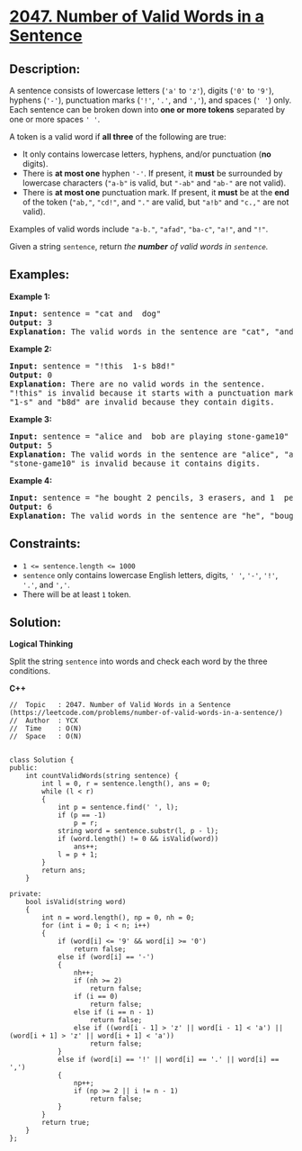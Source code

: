 # [2047. Number of Valid Words in a Sentence](https://leetcode.com/problems/number-of-valid-words-in-a-sentence/)


## Description:

<p>A sentence consists of lowercase letters (<code>'a'</code> to <code>'z'</code>), digits (<code>'0'</code> to <code>'9'</code>), hyphens (<code>'-'</code>), punctuation marks (<code>'!'</code>, <code>'.'</code>, and <code>','</code>), and spaces (<code>' '</code>) only. Each sentence can be broken down into <strong>one or more tokens</strong> separated by one or more spaces <code>' '</code>.</p>
<p>A token is a valid word if <strong>all three</strong> of the following are true:</p>
<ul>
  <li>It only contains lowercase letters, hyphens, and/or punctuation (<strong>no</strong> digits).</li>
  <li>There is <strong>at most one</strong> hyphen <code>'-'</code>. If present, it <strong>must</strong> be surrounded by lowercase characters (<code>"a-b"</code> is valid, but <code>"-ab"</code> and <code>"ab-"</code> are not valid).</li>
  <li>There is <strong>at most one</strong> punctuation mark. If present, it <strong>must</strong> be at the <strong>end</strong> of the token (<code>"ab,"</code>, <code>"cd!"</code>, and <code>"."</code> are valid, but <code>"a!b"</code> and <code>"c.,"</code> are not valid).</li>
</ul>
<p>Examples of valid words include <code>"a-b."</code>, <code>"afad"</code>, <code>"ba-c"</code>, <code>"a!"</code>, and <code>"!"</code>.</p>
<p>Given a string <code>sentence</code>, return <em>the <strong>number</strong> of valid words in <code>sentence</code>.</em></p>


## Examples:

<strong>Example 1:</strong>
<pre>
<strong>Input:</strong> sentence = "cat and  dog"
<strong>Output:</strong> 3
<strong>Explanation:</strong> The valid words in the sentence are "cat", "and", and "dog".
</pre>

<strong>Example 2:</strong>
<pre>
<strong>Input:</strong> sentence = "!this  1-s b8d!"
<strong>Output:</strong> 0
<strong>Explanation:</strong> There are no valid words in the sentence.
"!this" is invalid because it starts with a punctuation mark.
"1-s" and "b8d" are invalid because they contain digits.
</pre>

<strong>Example 3:</strong>
<pre>
<strong>Input:</strong> sentence = "alice and  bob are playing stone-game10"
<strong>Output:</strong> 5
<strong>Explanation:</strong> The valid words in the sentence are "alice", "and", "bob", "are", and "playing".
"stone-game10" is invalid because it contains digits.
</pre>

<strong>Example 4:</strong>
<pre>
<strong>Input:</strong> sentence = "he bought 2 pencils, 3 erasers, and 1  pencil-sharpener."
<strong>Output:</strong> 6
<strong>Explanation:</strong> The valid words in the sentence are "he", "bought", "pencils,", "erasers,", "and", and "pencil-sharpener.".
</pre>


## Constraints:

<ul>
  <li><code>1 &lt;= sentence.length &lt;= 1000</code></li>
  <li><code>sentence</code> only contains lowercase English letters, digits, <code>' '</code>, <code>'-'</code>, <code>'!'</code>, <code>'.'</code>, and <code>','</code>.</li>
  <li>There will be at least <code>1</code> token.</li>
</ul>


## Solution:

<strong>Logical Thinking</strong>
<p>Split the string <code>sentence</code> into words and check each word by the three conditions.</p>


<strong>C++</strong>

```
//  Topic   : 2047. Number of Valid Words in a Sentence (https://leetcode.com/problems/number-of-valid-words-in-a-sentence/)
//  Author  : YCX
//  Time    : O(N)
//  Space   : O(N)


class Solution {
public:
    int countValidWords(string sentence) {
        int l = 0, r = sentence.length(), ans = 0; 
        while (l < r)
        {
            int p = sentence.find(' ', l);
            if (p == -1)
                p = r;
            string word = sentence.substr(l, p - l);
            if (word.length() != 0 && isValid(word))
                ans++;
            l = p + 1;
        }
        return ans;
    }

private: 
    bool isValid(string word)
    {
        int n = word.length(), np = 0, nh = 0;
        for (int i = 0; i < n; i++)
        {
            if (word[i] <= '9' && word[i] >= '0')
                return false;
            else if (word[i] == '-')
            {
                nh++;
                if (nh >= 2)
                    return false;
                if (i == 0)
                    return false;
                else if (i == n - 1)
                    return false;
                else if ((word[i - 1] > 'z' || word[i - 1] < 'a') || (word[i + 1] > 'z' || word[i + 1] < 'a'))
                    return false;
            }
            else if (word[i] == '!' || word[i] == '.' || word[i] == ',')
            {
                np++;
                if (np >= 2 || i != n - 1)
                    return false;
            }
        }
        return true;
    }
};
```
